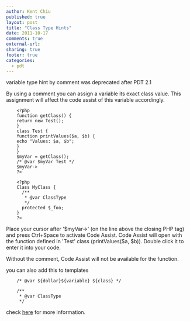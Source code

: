 ```yaml
---
author: Kent Chiu
published: true
layout: post
title: "Class Type Hints"
date: 2011-10-17
comments: true
external-url:
sharing: true
footer: true
categories:
  - pdt
---
```





variable type hint by comment was deprecated after PDT 2.1

By using a comment you can assign a variable its exact class value. This
assignment will affect the code assist of this variable accordingly.


```
    <?php 
    function getClass() { 
    return new Test(); 
    } 
    class Test { 
    function printValues($a, $b) { 
    echo "Values: $a, $b"; 
    } 
    } 
    $myVar = getClass(); 
    /* @var $myVar Test */ 
    $myVar-> 
    ?> 
```


```
    <?php 
    Class MyClass {
      /**
       * @var ClassType
       */ 
      protected $_foo;
    }
    ?> 
```

Place your cursor after '\$myVar→' (on the line above the closing PHP
tag) and press Ctrl+Space to activate Code Assist. Code Assist will open
with the function defined in 'Test' class (printValues(\$a, \$b)).
Double click it to enter it into your code.

Without the comment, Code Assist will not be available for the function.

you can also add this to templates


```
    /* @var ${dollar}${variable} ${class} */
```


```
    /**
     * @var ClassType
     */ 
```

check
[here](http://www.alexatnet.com/node/179 "http://www.alexatnet.com/node/179")
for more information.

